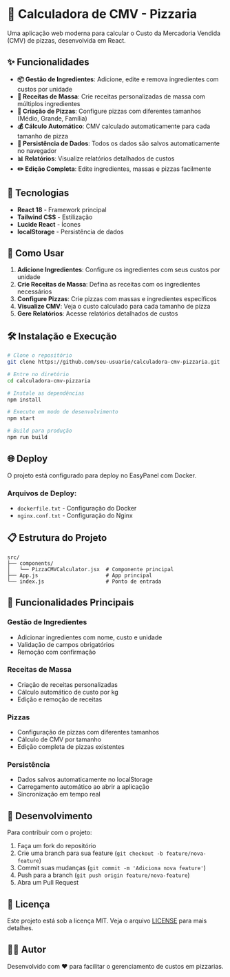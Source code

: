 # 🍕 Calculadora de CMV - Pizzaria

Uma aplicação web moderna para calcular o Custo da Mercadoria Vendida (CMV) de pizzas, desenvolvida em React.

## ✨ Funcionalidades

- **📦 Gestão de Ingredientes**: Adicione, edite e remova ingredientes com custos por unidade
- **🍞 Receitas de Massa**: Crie receitas personalizadas de massa com múltiplos ingredientes
- **🍕 Criação de Pizzas**: Configure pizzas com diferentes tamanhos (Médio, Grande, Família)
- **💰 Cálculo Automático**: CMV calculado automaticamente para cada tamanho de pizza
- **💾 Persistência de Dados**: Todos os dados são salvos automaticamente no navegador
- **📊 Relatórios**: Visualize relatórios detalhados de custos
- **✏️ Edição Completa**: Edite ingredientes, massas e pizzas facilmente

## 🚀 Tecnologias

- **React 18** - Framework principal
- **Tailwind CSS** - Estilização
- **Lucide React** - Ícones
- **localStorage** - Persistência de dados

## 📱 Como Usar

1. **Adicione Ingredientes**: Configure os ingredientes com seus custos por unidade
2. **Crie Receitas de Massa**: Defina as receitas com os ingredientes necessários
3. **Configure Pizzas**: Crie pizzas com massas e ingredientes específicos
4. **Visualize CMV**: Veja o custo calculado para cada tamanho de pizza
5. **Gere Relatórios**: Acesse relatórios detalhados de custos

## 🛠️ Instalação e Execução

```bash
# Clone o repositório
git clone https://github.com/seu-usuario/calculadora-cmv-pizzaria.git

# Entre no diretório
cd calculadora-cmv-pizzaria

# Instale as dependências
npm install

# Execute em modo de desenvolvimento
npm start

# Build para produção
npm run build
```

## 🌐 Deploy

O projeto está configurado para deploy no EasyPanel com Docker.

### Arquivos de Deploy:
- `dockerfile.txt` - Configuração do Docker
- `nginx.conf.txt` - Configuração do Nginx

## 📋 Estrutura do Projeto

```
src/
├── components/
│   └── PizzaCMVCalculator.jsx  # Componente principal
├── App.js                      # App principal
└── index.js                    # Ponto de entrada
```

## 🎯 Funcionalidades Principais

### Gestão de Ingredientes
- Adicionar ingredientes com nome, custo e unidade
- Validação de campos obrigatórios
- Remoção com confirmação

### Receitas de Massa
- Criação de receitas personalizadas
- Cálculo automático de custo por kg
- Edição e remoção de receitas

### Pizzas
- Configuração de pizzas com diferentes tamanhos
- Cálculo de CMV por tamanho
- Edição completa de pizzas existentes

### Persistência
- Dados salvos automaticamente no localStorage
- Carregamento automático ao abrir a aplicação
- Sincronização em tempo real

## 🔧 Desenvolvimento

Para contribuir com o projeto:

1. Faça um fork do repositório
2. Crie uma branch para sua feature (`git checkout -b feature/nova-feature`)
3. Commit suas mudanças (`git commit -m 'Adiciona nova feature'`)
4. Push para a branch (`git push origin feature/nova-feature`)
5. Abra um Pull Request

## 📄 Licença

Este projeto está sob a licença MIT. Veja o arquivo [LICENSE](LICENSE) para mais detalhes.

## 👨‍💻 Autor

Desenvolvido com ❤️ para facilitar o gerenciamento de custos em pizzarias.
